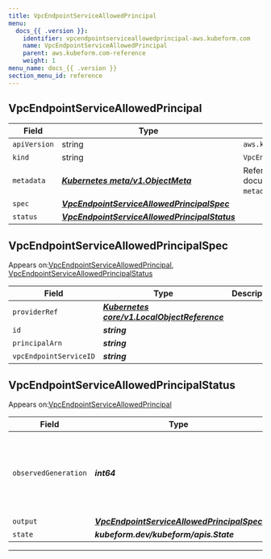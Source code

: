 ```yaml
---
title: VpcEndpointServiceAllowedPrincipal
menu:
  docs_{{ .version }}:
    identifier: vpcendpointserviceallowedprincipal-aws.kubeform.com
    name: VpcEndpointServiceAllowedPrincipal
    parent: aws.kubeform.com-reference
    weight: 1
menu_name: docs_{{ .version }}
section_menu_id: reference
---
```


## VpcEndpointServiceAllowedPrincipal
| Field | Type | Description |
| ------ | ----- | ----------- |
| `apiVersion` | string | `aws.kubeform.com/v1alpha1` |
|    `kind` | string | `VpcEndpointServiceAllowedPrincipal` |
| `metadata` | ***[Kubernetes meta/v1.ObjectMeta](https://kubernetes.io/docs/reference/generated/kubernetes-api/v1.13/#objectmeta-v1-meta)***|Refer to the Kubernetes API documentation for the fields of the `metadata` field.|
| `spec` | ***[VpcEndpointServiceAllowedPrincipalSpec](#VpcEndpointServiceAllowedPrincipalSpec)***||
| `status` | ***[VpcEndpointServiceAllowedPrincipalStatus](#VpcEndpointServiceAllowedPrincipalStatus)***||
## VpcEndpointServiceAllowedPrincipalSpec

Appears on:[VpcEndpointServiceAllowedPrincipal](#VpcEndpointServiceAllowedPrincipal), [VpcEndpointServiceAllowedPrincipalStatus](#VpcEndpointServiceAllowedPrincipalStatus)

| Field | Type | Description |
| ------ | ----- | ----------- |
| `providerRef` | ***[Kubernetes core/v1.LocalObjectReference](https://kubernetes.io/docs/reference/generated/kubernetes-api/v1.13/#localobjectreference-v1-core)***||
| `id` | ***string***||
| `principalArn` | ***string***||
| `vpcEndpointServiceID` | ***string***||
## VpcEndpointServiceAllowedPrincipalStatus

Appears on:[VpcEndpointServiceAllowedPrincipal](#VpcEndpointServiceAllowedPrincipal)

| Field | Type | Description |
| ------ | ----- | ----------- |
| `observedGeneration` | ***int64***| ***(Optional)*** Resource generation, which is updated on mutation by the API Server.|
| `output` | ***[VpcEndpointServiceAllowedPrincipalSpec](#VpcEndpointServiceAllowedPrincipalSpec)***| ***(Optional)*** |
| `state` | ***kubeform.dev/kubeform/apis.State***| ***(Optional)*** |
---
